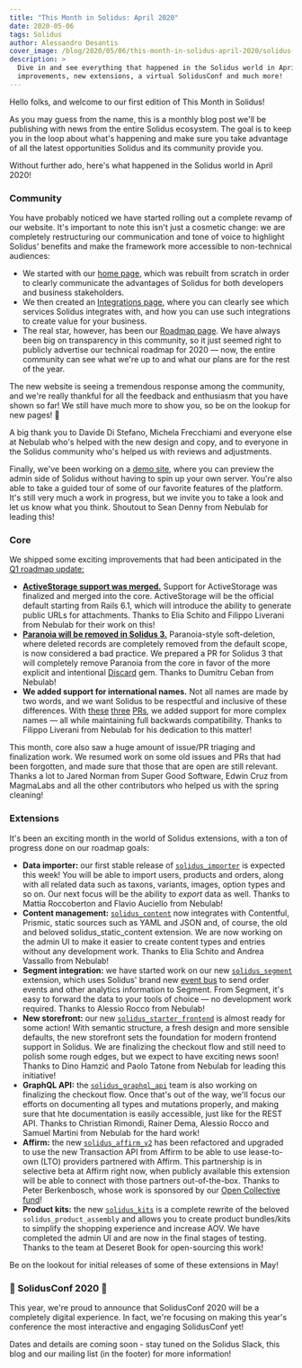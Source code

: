 ```yaml
---
title: "This Month in Solidus: April 2020"
date: 2020-05-06
tags: Solidus
author: Alessandro Desantis
cover_image: /blog/2020/05/06/this-month-in-solidus-april-2020/solidus-monthly-update-2020.png
description: >
  Dive in and see everything that happened in the Solidus world in April 2020: tons of core
  improvements, new extensions, a virtual SolidusConf and much more!
---
```


Hello folks, and welcome to our first edition of This Month in Solidus!

As you may guess from the name, this is a monthly blog post we'll be publishing with news from the
entire Solidus ecosystem. The goal is to keep you in the loop about what's happening and make sure
you take advantage of all the latest opportunities Solidus and its community provide you.

Without further ado, here's what happened in the Solidus world in April 2020!

### Community

You have probably noticed we have started rolling out a complete revamp of our website. It's
important to note this isn't just a cosmetic change: we are completely restructuring our
communication and tone of voice to highlight Solidus' benefits and make the framework more
accessible to non-technical audiences:

* We started with our [home page](https://solidus.io), which was rebuilt from scratch in order to
  clearly communicate the advantages of Solidus for both developers and business stakeholders.
* We then created an [Integrations page](https://solidus.io/integrations), where you can clearly see
  which services Solidus integrates with, and how you can use such integrations to create value for
  your business.
* The real star, however, has been our [Roadmap page](https://solidus.io/roadmap). We have always
  been big on transparency in this community, so it just seemed right to publicly advertise our
  technical roadmap for 2020 — now, the entire community can see what we're up to and what our plans
  are for the rest of the year.

The new website is seeing a tremendous response among the community, and we're really thankful for
all the feedback and enthusiasm that you have shown so far! We still have much more to show you, so
be on the lookup for new pages! 👀

A big thank you to Davide Di Stefano, Michela Frecchiami and everyone else at Nebulab who's helped
with the new design and copy, and to everyone in the Solidus community who's helped us with reviews
and adjustments.

Finally, we've been working on a [demo site](http://solidemo.herokuapp.com/), where you can preview
the admin side of Solidus without having to spin up your own server. You're also able to take a
guided tour of some of our favorite features of the platform. It's still very much a work in
progress, but we invite you to take a look and let us know what you think. Shoutout to Sean Denny
from Nebulab for leading this!

### Core

We shipped some exciting improvements that had been anticipated in the
[Q1 roadmap update:](https://solidus.io/blog/2020/04/06/solidus-roadmap-update-q1-2020-edition.html)

* [**ActiveStorage support was merged.**](https://github.com/solidusio/solidus/pull/3501) Support
  for ActiveStorage was finalized and merged into the core. ActiveStorage will be the official
  default starting from Rails 6.1, which will introduce the ability to generate public URLs for
  attachments. Thanks to Elia Schito and Filippo Liverani from Nebulab for their work on this!
* [**Paranoia will be removed in Solidus 3.**](https://github.com/solidusio/solidus/pull/3488)
  Paranoia-style soft-deletion, where deleted records are completely removed from the default scope,
  is now considered a bad practice. We prepared a PR for Solidus 3 that will completely remove
  Paranoia from the core in favor of the more explicit and intentional [Discard](https://github.com/jhawthorn/discard)
  gem. Thanks to Dumitru Ceban from Nebulab!
* **We added support for international names.** Not all names are made by two words, and we want
  Solidus to be respectful and inclusive of these differences. With [these](https://github.com/solidusio/solidus/pull/3458)
  [three](https://github.com/solidusio/solidus/pull/3524) [PRs](https://github.com/solidusio/solidus/pull/3584),
  we added support for more complex names — all while maintaining full backwards compatibility.
  Thanks to Filippo Liverani from Nebulab for his dedication to this matter!

This month, core also saw a huge amount of issue/PR triaging and finalization work. We resumed work
on some old issues and PRs that had been forgotten, and made sure that those that are open are still
relevant. Thanks a lot to Jared Norman from Super Good Software, Edwin Cruz from MagmaLabs and all
the other contributors who helped us with the spring cleaning!

### Extensions

It's been an exciting month in the world of Solidus extensions, with a ton of progress done on our
roadmap goals:

* **Data importer:** our first stable release of [`solidus_importer`](https://github.com/nebulab/solidus_importer)
  is expected this week! You will be able to import users, products and orders, along with all
  related data such as taxons, variants, images, option types and so on. Our next focus will be the
  ability to _export_ data as well. Thanks to Mattia Roccoberton and Flavio Auciello from Nebulab!
* **Content management:** [`solidus_content`](https://github.com/nebulab/solidus_content) now
  integrates with Contentful, Prismic, static sources such as YAML and JSON and, of course, the old
  and beloved solidus_static_content extension. We are now working on the admin UI to make it easier
  to create content types and entries without any development work. Thanks to Elia Schito and Andrea
  Vassallo from Nebulab!
* **Segment integration:** we have started work on our new [`solidus_segment`](https://github.com/nebulab/solidus_segment)
  extension, which uses Solidus' brand new [event bus](https://solidus.io/blog/2020/03/23/solidus-events.html)
  to send order events and other analytics information to Segment. From Segment, it's easy to
  forward the data to your tools of choice — no development work required. Thanks to Alessio Rocco
  from Nebulab!
* **New storefront:** our new [`solidus_starter_frontend`](https://github.com/nebulab/solidus_starter_frontend)
  is almost ready for some action! With semantic structure, a fresh design and more sensible
  defaults, the new storefront sets the foundation for modern frontend support in Solidus. We are
  finalizing the checkout flow and still need to polish some rough edges, but we expect to have
  exciting news soon! Thanks to Dino Hamzić and Paolo Tatone from Nebulab for leading this
  initiative!
* **GraphQL API:** the [`solidus_graphql_api`](https://github.com/solidusio-contrib/solidus_graphql_api)
  team is also working on finalizing the checkout flow. Once that's out of the way, we'll focus our
  efforts on documenting all types and mutations properly, and making sure that hte documentation is
  easily accessible, just like for the REST API. Thanks to Christian Rimondi, Rainer Dema, Alessio
  Rocco and Samuel Martini from Nebulab for the hard work!
* **Affirm:** the new [`solidus_affirm_v2`](https://github.com/peterberkenbosch/solidus_affirm_v2)
  has been refactored and upgraded to use the new Transaction API from Affirm to be able to use
  lease-to-own (LTO) providers partnered with Affirm. This partnership is in selective beta at
  Affirm right now, when publicly available this extension will be able to connect with those
  partners out-of-the-box. Thanks to Peter Berkenbosch, whose work is sponsored by our
  [Open Collective fund](https://opencollective.com/solidus)!
* **Product kits:** the new [`solidus_kits`](https://gitlab.com/deseretbook/solidus_kits) is a
  complete rewrite of the beloved `solidus_product_assembly` and allows you to create product
  bundles/kits to simplify the shopping experience and increase AOV. We have completed the admin UI
  and are now in the final stages of testing. Thanks to the team at Deseret Book for open-sourcing
  this work!

Be on the lookout for initial releases of some of these extensions in May!

### 🎉 SolidusConf 2020 🎉

This year, we're proud to announce that SolidusConf 2020 will be a completely digital experience.
In fact, we're focusing on making this year's conference the most interactive and engaging
SolidusConf yet!

Dates and details are coming soon - stay tuned on the Solidus Slack, this blog and our mailing list
(in the footer) for more information!
